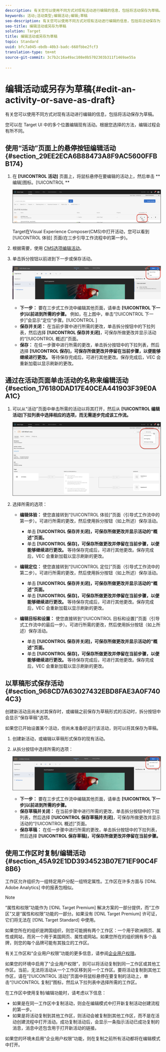 ```yaml
---
description: 有关您可以使用不同方式对现有活动进行编辑的信息，包括将活动保存为草稿。
keywords: 活动;活动类型;编辑活动;编辑;草稿
seo-description: 有关您可以使用不同方式对现有活动进行编辑的信息，包括将活动保存为草稿。
seo-title: 编辑活动或另存为草稿
solution: Target
title: 编辑活动或另存为草稿
topic: Standard
uuid: bfc7a045-ebdb-40b3-badc-668fbbe2fcf3
translation-type: tm+mt
source-git-commit: 3c7b2c16a49ac108e0b5702303b311f1469ae55a

---
```



# 编辑活动或另存为草稿{#edit-an-activity-or-save-as-draft}

有关您可以使用不同方式对现有活动进行编辑的信息，包括将活动保存为草稿。

您可以在 Target UI 中的多个位置编辑现有活动。根据您选择的方法，编辑过程会有所不同。

## 使用“活动”页面上的悬停按钮编辑活动 {#section_29EE2ECA6B88473A8F9AC5600FFBB174}

1. 在 **[!UICONTROL 活动]** 页面上，将鼠标悬停在要编辑的活动上，然后单击 **编辑]图标。[!UICONTROL **

   ![编辑图标](/help/c-activities/assets/hover_edit.png)

   Target在Visual Experience Composer(CMS)中打开活动，您可以看到 [!UICONTROL 体验] 页面(在三步引导工作流程中的第一步)。

1. 根据需要，使用 [CMS选项编辑活动](/help/c-experiences/c-visual-experience-composer/viztarget-options.md)。

1. 单击拆分按钮以前进到下一步或保存活动。

   ![拆分按钮](/help/c-activities/assets/edit_split_button_2.png)

   * **下一步：** 要在三步式工作流中编辑其他页面，请单击 **[!UICONTROL 下一步]以前进到所需的步骤。** 例如，在上图中，单击“[!UICONTROL 下一步]”会显示“定位”步骤。[!UICONTROL ]
   * **保存并关闭：** 在当前步骤中进行所需的更改，单击拆分按钮中的下拉列表，然后选择 **[!UICONTROL 保存并关闭]**，可保存所做更改并显示活动的“[!UICONTROL 概述]”页面。
   * **保存：** 在任一步骤中进行所需的更改，单击拆分按钮中的下拉列表，然后选择 **[!UICONTROL 保存]，可保存所做更改并停留在当前步骤，以便能够继续进行更改。** 等待保存完成后，可进行其他更改。保存完成后，VEC 会重新加载以显示刷新的更改。

## 通过在活动页面单击活动的名称来编辑活动 {#section_176180DAD17E40CEA441903F39E0AA1C}

1. 可以从“活动”页面中单击所需的活动以将其打开，然后从 **[!UICONTROL 编辑活动]下拉列表中选择相应的选项，而无需逐步完成该工作流。**

   ![编辑活动下拉列表](/help/c-activities/assets/edit_activity.png)

1. 选择所需的选项：

   * **编辑体验：** 使您直接转到“[!UICONTROL 体验]”页面（引导式工作流中的第一步）。可进行所需的更改，然后使用拆分按钮（如上所述）保存活动。

      * 单击 **[!UICONTROL 保存并关闭]，可保存所做更改并显示活动的“概述”页面。**
      * 单击 **[!UICONTROL 保存]，可保存所做更改并停留在当前步骤，以便能够继续进行更改。** 等待保存完成后，可进行其他更改。保存完成后，VEC 会重新加载以显示刷新的更改。
   * **编辑定位：** 使您直接转到“[!UICONTROL 定位]”页面（引导式工作流中的第二步）。可进行所需的更改，然后使用拆分按钮（如上所述）保存活动。

      * 单击 **[!UICONTROL 保存并关闭]，可保存所做更改并显示活动的“概述”页面。**
      * 单击 **[!UICONTROL 保存]，可保存所做更改并停留在当前步骤，以便能够继续进行更改。** 等待保存完成后，可进行其他更改。保存完成后，VEC 会重新加载以显示刷新的更改。
   * **编辑目标和设置：** 使您直接转到“[!UICONTROL 目标和设置]”页面（引导式工作流中的最后一步）。可进行所需的更改，然后使用拆分按钮（如上所述）保存活动。

      * 单击 **[!UICONTROL 保存并关闭]，可保存所做更改并显示活动的“概述”页面。**
      * 单击 **[!UICONTROL 保存]，可保存所做更改并停留在当前步骤，以便能够继续进行更改。** 等待保存完成后，可进行其他更改。保存完成后，VEC 会重新加载以显示刷新的更改。



## 以草稿形式保存活动 {#section_968CD7A63027432EBD8FAE3A0F7404C3}

创建新活动且尚未对其保存时，或编辑之前保存为草稿形式的活动时，拆分按钮中会显示“保存草稿”选项。

如果您已开始设置某个活动，但尚未准备好运行该活动，则可以将其保存为草稿。

1. 创建新活动，或编辑以草稿形式保存的现有活动。
1. 从拆分按钮中选择所需的选项：

   ![保存草稿](/help/c-activities/assets/save_draft.png)

   * **下一步：** 要在三步式工作流中编辑其他页面，请单击 **[!UICONTROL 下一步]以前进到所需的步骤。**
   * **保存草稿并关闭：** 在当前步骤中进行所需的更改，单击拆分按钮中的下拉列表，然后选择 **[!UICONTROL 保存草稿并关闭]**，可保存所做更改并显示活动的“[!UICONTROL 概述]”页面。
   * **保存草稿：** 在任一步骤中进行所需的更改，单击拆分按钮中的下拉列表，然后选择 **[!UICONTROL 保存草稿]，可保存所做更改并停留在当前步骤。**

## 使用工作区时复制/编辑活动 {#section_45A92E1DD3934523B07E71EF90C4F8B6}

工作区允许组织为一组特定用户分配一组特定属性。工作区在许多方面与 [!DNL Adobe Analytics] 中的报表包相似。

>[!NOTE]
>
>“属性和权限”功能作为 [!DNL Target Premium] 解决方案的一部分提供，而“工作区”又是“属性和权限”功能的一部分。如果没有 [!DNL Target Premium] 许可证，它们将无法在 [!DNL Target Standard] 中使用。

如果您所在的组织是跨国组织，则您可能拥有两个工作区：一个用于欧洲网页、属性或网站，而另一个用于美国网页、属性或网站。如果您所在的组织拥有多个品牌，则您的每个品牌可能有其独立的工作区。

有关工作区和“企业用户权限”功能的更多信息，请参阅[企业用户权限](../administrating-target/c-user-management/property-channel/property-channel.md#concept_E396B16FA2024ADBA27BC056138F9838)。

如果您的环境中启用了“企业用户权限”，则可以将活动复制到同一工作区或其他工作区。当前，无法将活动从一个工作区移到另一个工作区。要将活动复制到其他工作区，请在“[!UICONTROL 活动]”页面中将鼠标悬停在要复制的活动上，单击“[!UICONTROL 复制]”图标，然后从下拉列表中选择所需的工作区。

在工作区中使用复制/编辑功能时，请考虑以下信息：

* 如果是在同一工作区中复制活动，则会在编辑模式中打开新复制活动创建流程的第一步。
* 如果是将活动复制到其他工作区，则活动会被复制到其他工作区，而不是在活动创建流程中打开活动。成功复制活动后，会显示一条指示活动已成功复制的消息，消息中还包含用于打开新活动的链接。

如果您的环境未启用“企业用户权限”功能，则在复制之前所有活动都将在编辑模式中打开。
